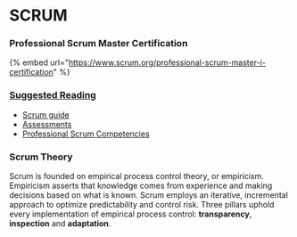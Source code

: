 # SCRUM

### Professional Scrum Master Certification

{% embed url="https://www.scrum.org/professional-scrum-master-i-certification" %}

### [Suggested Reading](https://www.scrum.org/resources/suggested-reading-professional-scrum-master)

* [Scrum guide](https://www.scrumguides.org/scrum-guide.html)
* [Assessments](https://www.scrum.org/open-assessments/scrum-open)
* [Professional Scrum Competencies](https://www.scrum.org/professional-scrum-competencies)

### Scrum Theory

Scrum is founded on empirical process control theory, or empiricism. Empiricism asserts that knowledge comes from experience and making decisions based on what is known. Scrum employs an iterative, incremental approach to optimize predictability and control risk. Three pillars uphold every implementation of empirical process control: **transparency**, **inspection** and **adaptation**.  


